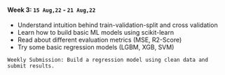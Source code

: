 #### Week 3: `15 Aug,22` - `21 Aug,22`
* Understand intuition behind train-validation-split and cross validation
* Learn how to build basic ML models using scikit-learn
* Read about different evaluation metrics (MSE, R2-Score)
* Try some basic regression models (LGBM, XGB, SVM)
```
Weekly Submission: Build a regression model using clean data and submit results.
```
